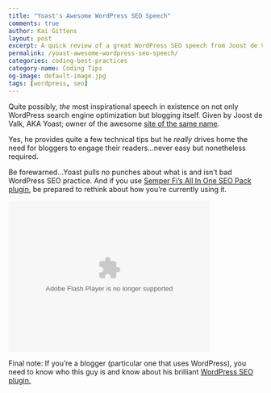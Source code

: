 ```yaml
---
title: "Yoast's Awesome WordPress SEO Speech"
comments: true
author: Kai Gittens
layout: post
excerpt: A quick review of a great WordPress SEO speech from Joost de Valk, AKA Yoast, with the video embedded on the page for instant viewing
permalink: /yoast-awesome-wordpress-seo-speech/
categories: coding-best-practices
category-name: Coding Tips
og-image: default-image.jpg
tags: [wordpress, seo]
---
```

Quite possibly, *the* most inspirational speech in existence on not only WordPress search engine optimization but blogging itself. Given by Joost de Valk, AKA Yoast; owner of the awesome [site of the same name][1].

 [1]: http://yoast.com/

Yes, he provides quite a few technical tips but he *really* drives home the need for bloggers to engage their readers…never easy but nonetheless required.

Be forewarned…Yoast pulls no punches about what is and isn’t bad WordPress SEO practice. And if you use [Semper Fi’s All In One SEO Pack plugin][2], be prepared to rethink about how you’re currently using it.

<embed type="application/x-shockwave-flash" src="http://s0.videopress.com/player.swf?v=1.03" width="400" height="300" wmode="direct" seamlesstabbing="true" allowfullscreen="true" allowscriptaccess="always" overstretch="true" flashvars="guid=poalo5Ff&amp;isDynamicSeeking=true"></embed>

 [2]: http://semperfiwebdesign.com/portfolio/wordpress/wordpress-plugins/all-in-one-seo-pack/

Final note: If you’re a blogger (particular one that uses WordPress), you need to know who this guy is and know about his brilliant [WordPress SEO plugin.][3]

 [3]: http://yoast.com/wordpress/seo/